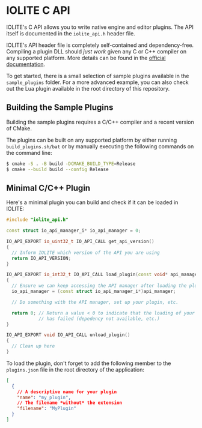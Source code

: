# IOLITE C API

IOLITE's C API allows you to write native engine and editor plugins. The API itself is documented in the `iolite_api.h` header file.

IOLITE's API header file is completely self-contained and dependency-free. Compiling a plugin DLL should *just work* given any C or C++ compiler on any supported platform. More details can be found in the [official documentation](https://docs.iolite-engine.com).

To get started, there is a small selection of sample plugins available in the `sample_plugins` folder. For a more advanced example, you can also check out the Lua plugin available in the root directory of this repository.

## Building the Sample Plugins

Building the sample plugins requires a C/C++ compiler and a recent version of CMake.

The plugins can be built on any supported platform by either running `build_plugins.sh/bat` or by manually executing the following commands on the command line:

```bash
$ cmake -S . -B build -DCMAKE_BUILD_TYPE=Release
$ cmake --build build --config Release
```

## Minimal C/C++ Plugin

Here's a minimal plugin you can build and check if it can be loaded in IOLITE:

```c++
#include "iolite_api.h"

const struct io_api_manager_i* io_api_manager = 0;

IO_API_EXPORT io_uint32_t IO_API_CALL get_api_version()
{
  // Inform IOLITE which version of the API you are using
  return IO_API_VERSION;
}

IO_API_EXPORT io_int32_t IO_API_CALL load_plugin(const void* api_manager)
{
  // Ensure we can keep accessing the API manager after loading the plugin
  io_api_manager = (const struct io_api_manager_i*)api_manager;

  // Do something with the API manager, set up your plugin, etc.

  return 0; // Return a value < 0 to indicate that the loading of your plugin
            // has failed (depedency not available, etc.)
}

IO_API_EXPORT void IO_API_CALL unload_plugin()
{
  // Clean up here
}
```

To load the plugin, don't forget to add the following member to the `plugins.json` file in the root directory of the application:

```json
[
  {
    // A descriptive name for your plugin
    "name": "my_plugin",
    // The filename *without* the extension
    "filename": "MyPlugin"
  }
]
```
